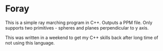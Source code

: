 # Foray

This is a simple ray marching program in C++. Outputs a PPM file.
Only supports two primitives - spheres and planes perpendicular to y
axis.

This was written in a weekend to get my C++ skills back after long
time of not using this language.
